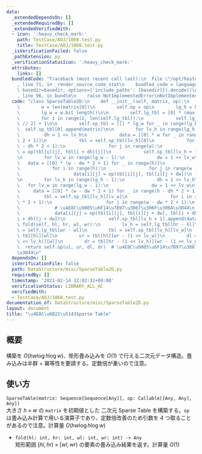 ```yaml
---
data:
  _extendedDependsOn: []
  _extendedRequiredBy: []
  _extendedVerifiedWith:
  - icon: ':heavy_check_mark:'
    path: TestCase/AOJ/1068.test.py
    title: TestCase/AOJ/1068.test.py
  _isVerificationFailed: false
  _pathExtension: py
  _verificationStatusIcon: ':heavy_check_mark:'
  attributes:
    links: []
  bundledCode: "Traceback (most recent call last):\n  File \"/opt/hostedtoolcache/Python/3.9.4/x64/lib/python3.9/site-packages/onlinejudge_verify/documentation/build.py\"\
    , line 71, in _render_source_code_stat\n    bundled_code = language.bundle(stat.path,\
    \ basedir=basedir, options={'include_paths': [basedir]}).decode()\n  File \"/opt/hostedtoolcache/Python/3.9.4/x64/lib/python3.9/site-packages/onlinejudge_verify/languages/python.py\"\
    , line 96, in bundle\n    raise NotImplementedError\nNotImplementedError\n"
  code: "class SparseTable2D:\n    def __init__(self, matrix, op):\n        h = len(matrix)\n\
    \        w = len(matrix[0])\n        self.op = op\n        lg_h = h.bit_length()\n\
    \        lg_w = w.bit_length()\n\n        self.lg_tbl = [0] * (max(h, w) + 1)\n\
    \        for i in range(2, len(self.lg_tbl)):\n            self.lg_tbl[i] = self.lg_tbl[i\
    \ // 2] + 1\n\n        self.sp_tbl = [[] * lg_w for _ in range(lg_h)]\n      \
    \  self.sp_tbl[0].append(matrix)\n\n        for lv_h in range(lg_h - 1):\n   \
    \         dh = 1 << lv_h\n            data = [[0] * w for _ in range(h - dh *\
    \ 2 + 1)]\n            tbl = self.sp_tbl[lv_h][0]\n            for i in range(h\
    \ - dh * 2 + 1):\n                for j in range(w):\n                    data[i][j]\
    \ = op(tbl[i][j], tbl[i + dh][j])\n            self.sp_tbl[lv_h + 1].append(data)\n\
    \n        for lv_w in range(lg_w - 1):\n            dw = 1 << lv_w\n         \
    \   data = [[0] * (w - dw * 2 + 1) for _ in range(h)]\n            tbl = self.sp_tbl[0][lv_w]\n\
    \            for i in range(h):\n                for j in range(w - dw * 2 + 1):\n\
    \                    data[i][j] = op(tbl[i][j], tbl[i][j + dw])\n            self.sp_tbl[0].append(data)\n\
    \n        for lv_h in range(lg_h - 1):\n            dh = 1 << lv_h\n         \
    \   for lv_w in range(lg_w - 1):\n                dw = 1 << lv_w\n           \
    \     data = [[0] * (w - dw * 2 + 1) for _ in range(h - dh * 2 + 1)]\n       \
    \         tbl = self.sp_tbl[lv_h][lv_w]\n                for i in range(h - dh\
    \ * 2 + 1):\n                    for j in range(w - dw * 2 + 1):\n           \
    \             # \u4E8C\u9805\u6F14\u7B97\u3067\u306F\u306A\u3044\n           \
    \             data[i][j] = op(tbl[i][j], tbl[i][j + dw], tbl[i + dh][j], tbl[i\
    \ + dh][j + dw])\n                self.sp_tbl[lv_h + 1].append(data)\n\n    def\
    \ fold(self, hl, hr, wl, wr):\n        lv_h = self.lg_tbl[hr - hl]\n        lv_w\
    \ = self.lg_tbl[wr - wl]\n        tbl = self.sp_tbl[lv_h][lv_w]\n        ul =\
    \ tbl[hl][wl]\n        ur = tbl[hl][wr - (1 << lv_w)]\n        dl = tbl[hr - (1\
    \ << lv_h)][wl]\n        dr = tbl[hr - (1 << lv_h)][wr - (1 << lv_w)]\n      \
    \  return self.op(ul, ur, dl, dr)  # \u4E8C\u9805\u6F14\u7B97\u3067\u306F\u306A\
    \u3044\n"
  dependsOn: []
  isVerificationFile: false
  path: DataStructure/misc/SparseTable2D.py
  requiredBy: []
  timestamp: '2021-02-14 12:02:31+09:00'
  verificationStatus: LIBRARY_ALL_AC
  verifiedWith:
  - TestCase/AOJ/1068.test.py
documentation_of: DataStructure/misc/SparseTable2D.py
layout: document
title: "\u4E8C\u6B21\u5143Sparse Table"
---
```


## 概要
構築を $O(hw\log h\log w)$、矩形畳み込みを $O(1)$ で行える二次元データ構造。畳み込みは半群 + 冪等性を要請する。定数倍が重いので注意。

## 使い方
`SparseTable(matrix: Sequence[Sequence[Any]], op: Callable[[Any, Any], Any])`  
大きさ $h × w$ の `matrix` を初期値とした 二次元 Sparse Table を構築する。`op` は畳み込み計算で用いる演算子であり、定数倍改善のため引数を 4 つ取ることがあるので注意。計算量 $O(hw\log h\log w)$

- `fold(hl: int, hr: int, wl: int, wr: int) -> Any`  
矩形範囲 $\lbrack hl, hr) × \lbrack wl, wr)$ の要素の畳み込み結果を返す。計算量 $O(1)$
